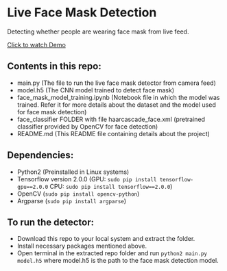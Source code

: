 # Live Face Mask Detection
Detecting whether people are wearing face mask from live feed.

[Click to watch Demo](https://drive.google.com/file/d/1pLER3U_3oyT0GOOtHSVoCzxRYMpR28Tj/view?usp=sharing)

## Contents in this repo:
- main.py (The file to run the live face mask detector from camera feed)
- model.h5 (The CNN model trained to detect face mask)
- face_mask_model_training.ipynb (Notebook file in which the model was trained. Refer it for more details about the dataset and the model used for face mask detection)
- face_classifier FOLDER with file haarcascade_face.xml (pretrained classifier provided by OpenCV for face detection)
- README.md (This README file containing details about the project)

## Dependencies:
- Python2 (Preinstalled in Linux systems)
- Tensorflow version 2.0.0 (GPU: ```sudo pip install tensorflow-gpu==2.0.0``` CPU: ```sudo pip install tensorflow==2.0.0```)
- OpenCV (```sudo pip install opencv-python```)
- Argparse (```sudo pip install argparse```)

## To run the detector:
- Download this repo to your local system and extract the folder.
- Install necessary packages mentioned above.
- Open terminal in the extracted repo folder and run ```python2 main.py model.h5``` where model.h5 is the path to the face mask detection model.

